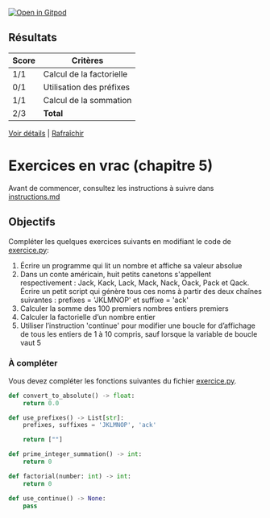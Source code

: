 [![Open in Gitpod](https://gitpod.io/button/open-in-gitpod.svg)](https://gitpod-redirect-0.herokuapp.com/)



## Résultats
Score | Critères
--- | ---
1/1 | Calcul de la factorielle
0/1 | Utilisation des préfixes
1/1 | Calcul de la sommation
2/3 | **Total**

[Voir détails](./logs/tests_results.txt) | [Rafraîchir](../../)
# Exercices en vrac (chapitre 5)

Avant de commencer, consultez les instructions à suivre dans [instructions.md](instructions.md)

## Objectifs

Compléter les quelques exercices suivants en modifiant le code de [exercice.py](exercice.py):

1. Écrire un programme qui lit un nombre et affiche sa valeur absolue
2. Dans un conte américain, huit petits canetons s'appellent respectivement : Jack, Kack, Lack, Mack, Nack, Oack, Pack et Qack. Écrire un petit script qui génère tous ces noms à partir des deux chaînes suivantes : prefixes = 'JKLMNOP' et suffixe = 'ack'
3. Calculer la somme des 100 premiers nombres entiers premiers
4. Calculer la factorielle d’un nombre entier
5. Utiliser l’instruction 'continue' pour modifier une boucle for d’affichage de tous les entiers de 1 à 10 compris, sauf lorsque la variable de boucle vaut 5

### À compléter
Vous devez compléter les fonctions suivantes du fichier [exercice.py](exercice.py).

```python
def convert_to_absolute() -> float:
    return 0.0

def use_prefixes() -> List[str]:
    prefixes, suffixes = 'JKLMNOP', 'ack'

    return [""]

def prime_integer_summation() -> int:
    return 0

def factorial(number: int) -> int:
    return 0

def use_continue() -> None:
    pass
```
